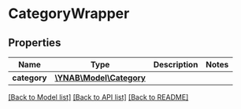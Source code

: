 # CategoryWrapper

## Properties
Name | Type | Description | Notes
------------ | ------------- | ------------- | -------------
**category** | [**\YNAB\Model\Category**](Category.md) |  | 

[[Back to Model list]](../README.md#documentation-for-models) [[Back to API list]](../README.md#documentation-for-api-endpoints) [[Back to README]](../README.md)



